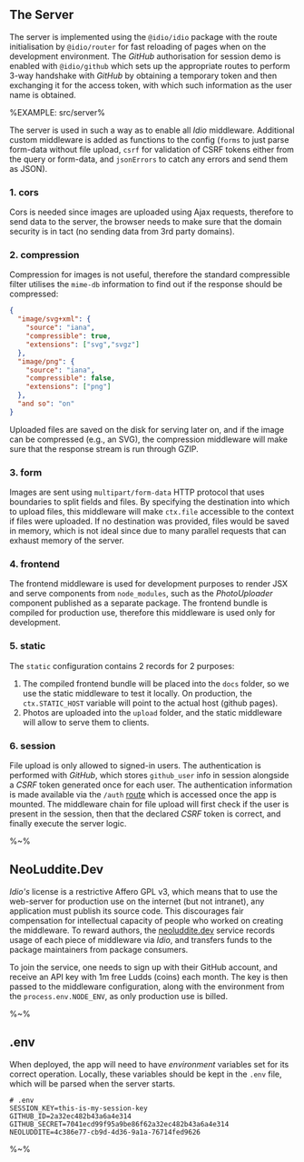 ## The Server

The server is implemented using the `@idio/idio` package with the route initialisation by `@idio/router` for fast reloading of pages when on the development environment. The _GitHub_ authorisation for session demo is enabled with `@idio/github` which sets up the appropriate routes to perform 3-way handshake with _GitHub_ by obtaining a temporary token and then exchanging it for the access token, with which such information as the user name is obtained.

%EXAMPLE: src/server%

The server is used in such a way as to enable all _Idio_ middleware. Additional custom middleware is added as functions to the config (`forms` to just parse form-data without file upload, `csrf` for validation of CSRF tokens either from the query or form-data, and `jsonErrors` to catch any errors and send them as JSON).

### 1. cors

Cors is needed since images are uploaded using Ajax requests, therefore to send data to the server, the browser needs to make sure that the domain security is in tact (no sending data from 3rd party domains).

### 2. compression

Compression for images is not useful, therefore the standard compressible filter utilises the `mime-db` information to find out if the response should be compressed:

```json
{
  "image/svg+xml": {
    "source": "iana",
    "compressible": true,
    "extensions": ["svg","svgz"]
  },
  "image/png": {
    "source": "iana",
    "compressible": false,
    "extensions": ["png"]
  },
  "and so": "on"
}
```

Uploaded files are saved on the disk for serving later on, and if the image can be compressed (e.g., an SVG), the compression middleware will make sure that the response stream is run through GZIP.

### 3. form

Images are sent using `multipart/form-data` HTTP protocol that uses boundaries to split fields and files. By specifying the destination into which to upload files, this middleware will make `ctx.file` accessible to the context if files were uploaded. If no destination was provided, files would be saved in memory, which is not ideal since due to many parallel requests that can exhaust memory of the server.

### 4. frontend

The frontend middleware is used for development purposes to render JSX and serve components from `node_modules`, such as the _PhotoUploader_ component published as a separate package. The frontend bundle is compiled for production use, therefore this middleware is used only for development.

### 5. static

The `static` configuration contains 2 records for 2 purposes:
1. The compiled frontend bundle will be placed into the `docs` folder, so we use the static middleware to test it locally. On production, the `ctx.STATIC_HOST` variable will point to the actual host (github pages).
1. Photos are uploaded into the `upload` folder, and the static middleware will allow to serve them to clients.

### 6. session

File upload is only allowed to signed-in users. The authentication is performed with _GitHub_, which stores `github_user` info in session alongside a _CSRF_ token generated once for each user. The authentication information is made available via the `/auth` [route](routes/get/auth.js) which is accessed once the app is mounted. The middleware chain for file upload will first check if the user is present in the session, then that the declared _CSRF_ token is correct, and finally execute the server logic.

%~%

## NeoLuddite.Dev

_Idio's_ license is a restrictive Affero GPL v3, which means that to use the web-server for production use on the internet (but not intranet), any application must publish its source code. This discourages fair compensation for intellectual capacity of people who worked on creating the middleware. To reward authors, the [neoluddite.dev](https://neoluddite.dev) service records usage of each piece of middleware via _Idio_, and transfers funds to the package maintainers from package consumers.

To join the service, one needs to sign up with their GitHub account, and receive an API key with 1m free Ludds (coins) each month. The key is then passed to the middleware configuration, along with the environment from the `process.env.NODE_ENV`, as only production use is billed.

%~%

## .env

When deployed, the app will need to have _environment_ variables set for its correct operation. Locally, these variables should be kept in the `.env` file, which will be parsed when the server starts.

```env
# .env
SESSION_KEY=this-is-my-session-key
GITHUB_ID=2a32ec482b43a6a4e314
GITHUB_SECRET=7041ecd99f95a9be86f62a32ec482b43a6a4e314
NEOLUDDITE=4c386e77-cb9d-4d36-9a1a-76714fed9626
```

%~%
